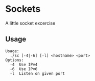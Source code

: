 Sockets
=======

A little socket excercise

Usage
-----

```
Usage:
  ./sc [-4|-6] [-l] <hostname> <port>
Options:
  -4  Use IPv4
  -6  Use IPv6
  -l  Listen on given port
```
